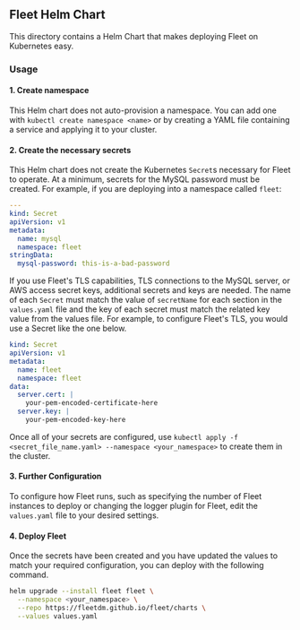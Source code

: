 ## Fleet Helm Chart

This directory contains a Helm Chart that makes deploying Fleet on Kubernetes easy.

### Usage

#### 1. Create namespace

This Helm chart does not auto-provision a namespace. You can add one with `kubectl create namespace <name>` or by creating a YAML file containing a service and applying it to your cluster.

#### 2. Create the necessary secrets

This Helm chart does not create the Kubernetes `Secret`s necessary for Fleet to operate. At a minimum, secrets for the MySQL password must be created. For example, if you are deploying into a namespace called `fleet`:

```yaml
---
kind: Secret
apiVersion: v1
metadata:
  name: mysql
  namespace: fleet
stringData:
  mysql-password: this-is-a-bad-password
```

If you use Fleet's TLS capabilities, TLS connections to the MySQL server, or AWS access secret keys, additional secrets and keys are needed. The name of each `Secret` must match the value of `secretName` for each section in the `values.yaml` file and the key of each secret must match the related key value from the values file. For example, to configure Fleet's TLS, you would use a Secret like the one below.

```yaml
kind: Secret
apiVersion: v1
metadata:
  name: fleet
  namespace: fleet
data:
  server.cert: |
    your-pem-encoded-certificate-here
  server.key: |
    your-pem-encoded-key-here
```

Once all of your secrets are configured, use `kubectl apply -f <secret_file_name.yaml> --namespace <your_namespace>` to create them in the cluster.

#### 3. Further Configuration

To configure how Fleet runs, such as specifying the number of Fleet instances to deploy or changing the logger plugin for Fleet, edit the `values.yaml` file to your desired settings.

#### 4. Deploy Fleet

Once the secrets have been created and you have updated the values to match your required configuration, you can deploy with the following command.

```sh
helm upgrade --install fleet fleet \
  --namespace <your_namespace> \
  --repo https://fleetdm.github.io/fleet/charts \
  --values values.yaml
```
